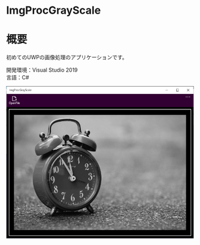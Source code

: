 # ImgProcGrayScale

# 概要
初めてのUWPの画像処理のアプリケーションです。

開発環境：Visual Studio 2019  
言語：C#

![スクリーンショット](https://github.com/toshinomi/ImgProcGrayScale/blob/master/ImgProcGrayScale.png)
